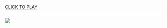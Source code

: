 
<a href="https://premium76.site?title=unblocked_games_sister_location&ref=13M">CLICK TO PLAY</a></h3>
<hr>

<a href="https://premium76.site?title=unblocked_games_sister_location&ref=13M"><img src="https://clearcache.store/games.png"></a>


